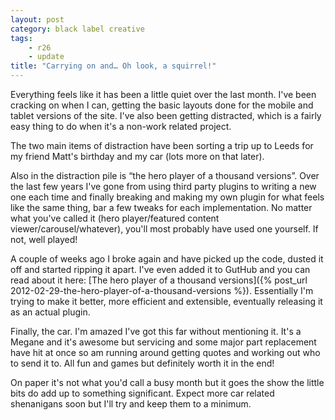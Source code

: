 ```yaml
---
layout: post
category: black label creative
tags:
    - r26
    - update
title: "Carrying on and… Oh look, a squirrel!"
---
```


Everything feels like it has been a little quiet over the last month. I've been cracking on when I can, getting the basic layouts done for the mobile and tablet versions of the site. I've also been getting distracted, which is a fairly easy thing to do when it's a non-work related project.

The two main items of distraction have been sorting a trip up to Leeds for my friend Matt's birthday and my car (lots more on that later).

Also in the distraction pile is “the hero player of a thousand versions”. Over the last few years I've gone from using third party plugins to writing a new one each time and finally breaking and making my own plugin for what feels like the same thing, bar a few tweaks for each implementation. No matter what you've called it (hero player/featured content viewer/carousel/whatever), you'll most probably have used one yourself. If not, well played!

A couple of weeks ago I broke again and have picked up the code, dusted it off and started ripping it apart. I've even added it to GutHub and you can read about it here: [The hero player of a thousand versions]({% post_url 2012-02-29-the-hero-player-of-a-thousand-versions %}). Essentially I'm trying to make it better, more efficient and extensible, eventually releasing it as an actual plugin.

Finally, the car. I'm amazed I've got this far without mentioning it. It's a Megane and it's awesome but servicing and some major part replacement have hit at once so am running around getting quotes and working out who to send it to. All fun and games but definitely worth it in the end!

On paper it's not what you'd call a busy month but it goes the show the little bits do add up to something significant. Expect more car related shenanigans soon but I'll try and keep them to a minimum.